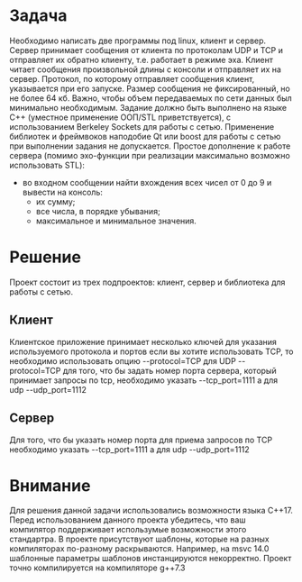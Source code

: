 # Задача
Необходимо написать две программы под linux, клиент и сервер. Сервер принимает 
сообщения от клиента по протоколам UDP и TCP и отправляет их обратно клиенту, т.е. работает в режиме эха. Клиент читает сообщения произвольной длины с консоли и отправляет их на сервер. Протокол, по которому отправляет сообщения клиент, указывается при его запуске. 
Размер сообщения не фиксированный, но не более 64 кб. Важно, чтобы 
объем передаваемых по сети данных был минимально необходимым. 
Задание должно быть выполнено на языке С++ (уместное применение ООП/STL приветствуется), с использованием Berkeley Sockets для работы с сетью.
Применение библиотек и фреймвоков наподобие Qt или boost для работы с сетью при выполнении задания не допускается. 
Простое дополнение к работе сервера (помимо эхо-функции при реализации максимально возможно использовать STL):
- во входном сообщении найти вхождения всех чисел от 0 до 9 и 
вывести на консоль: 
   *    их сумму; 
   *    все числа, в порядке убывания; 
   *    максимальное и минимальное значения. 

# Решение
Проект состоит из трех подпроектов: клиент, сервер и библиотека для работы с сетью.
## Клиент
Клиентское приложение принимает несколько ключей для указания используемого протокола и портов
если вы хотите использовать TCP, то необходимо использовать опцию
--protocol=TCP
для UDP
--protocol=TCP
для того, что бы задать номер порта сервера, который принимает запросы по tcp, необходимо указать
--tcp_port=1111
а для udp
--udp_port=1112

## Сервер
Для того, что бы  указать номер порта для приема запросов по TCP
необходимо указать
--tcp_port=1111
а для udp
--udp_port=1112

# Внимание
Для решения данной задачи использовались возможности языка C++17. Перед использованием данного проекта убедитесь, что ваш
компилятор поддерживает использумые возможности этого стандартра.
В проекте присутствуют шаблоны, которые на разных компиляторах по-разному раскрываются. Например, на msvc 14.0 шаблонные параметры
шаблонов инстанцируются некорректно.
Проект точно компилируется на компиляторе g++7.3
